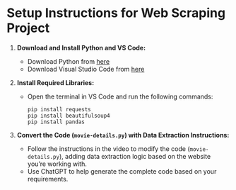 # Setup Instructions for Web Scraping Project

1) **Download and Install Python and VS Code:**
   - Download Python from [here](https://www.python.org/downloads/)
   - Download Visual Studio Code from [here](https://code.visualstudio.com/)

2) **Install Required Libraries:**
   - Open the terminal in VS Code and run the following commands:
     ```
     pip install requests
     pip install beautifulsoup4
     pip install pandas
     ```

3) **Convert the Code (`movie-details.py`) with Data Extraction Instructions:**
   - Follow the instructions in the video to modify the code (`movie-details.py`), adding data extraction logic based on the website you’re working with.
   - Use ChatGPT to help generate the complete code based on your requirements.

